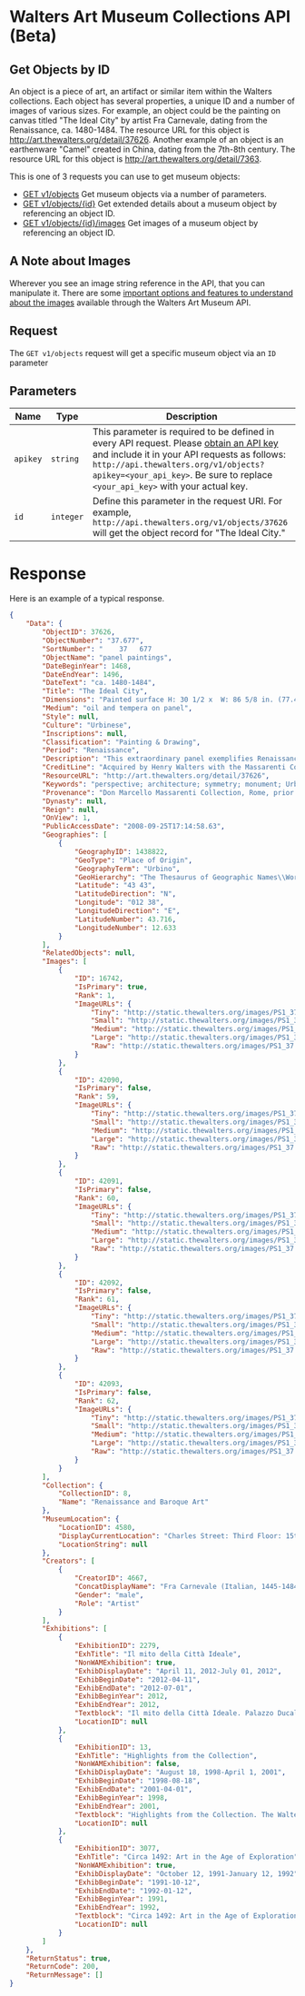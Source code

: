 Walters Art Museum Collections API (Beta)
================================================================================


## Get Objects by ID
An object is a piece of art, an artifact or similar item within the Walters collections. Each object has several properties, a unique ID and a number of images of various sizes. For example, an object could be the painting on canvas titled "The Ideal City" by artist Fra Carnevale, dating from the Renaissance, ca. 1480-1484. The resource URL for this object is http://art.thewalters.org/detail/37626. Another example of an object is an earthenware "Camel" created in China, dating from the 7th-8th century. The resource URL for this object is http://art.thewalters.org/detail/7363.

This is one of 3 requests you can use to get museum objects:
- [GET v1/objects](/objects-get.md) Get museum objects via a number of parameters.
- [GET v1/objects/{id}](/objects-id.md) Get extended details about a museum object by referencing an object ID.
- [GET v1/objects/{id}/images](/object-image-id.md) Get images of a museum object by referencing an object ID.


## A Note about Images
Wherever you see an image string reference in the API, that you can manipulate it. There are some [important options and features to understand about the images](/images.md) available through the Walters Art Museum API.


## Request
The `GET v1/objects` request will get a specific museum object via an `ID` parameter


## Parameters
Name | Type | Description
-----|------|--------------
`apikey` | `string` | This parameter is required to be defined in every API request. Please [obtain an API key](http://api.thewalters.org/) and include it in your API requests as follows: `http://api.thewalters.org/v1/objects?apikey=<your_api_key>`. Be sure to replace `<your_api_key>` with your actual key. 
`id` | `integer` | Define this parameter in the request URI. For example, `http://api.thewalters.org/v1/objects/37626` will get the object record for "The Ideal City."


# Response
Here is an example of a typical response.

```json
{
    "Data": {
        "ObjectID": 37626,
        "ObjectNumber": "37.677",
        "SortNumber": "    37   677                                            ",
        "ObjectName": "panel paintings",
        "DateBeginYear": 1468,
        "DateEndYear": 1496,
        "DateText": "ca. 1480-1484",
        "Title": "The Ideal City",
        "Dimensions": "Painted surface H: 30 1/2 x  W: 86 5/8 in. (77.4 x 220 cm); Panel H: 31 5/8 x W: 86 5/8 x D: 1 1/4 in. (80.3 x 220 x 3.2 cm); Framed H: 41 x W: 96 x D: 6 1/4 in. (104.14 x 243.21 x 15.88 cm)",
        "Medium": "oil and tempera on panel",
        "Style": null,
        "Culture": "Urbinese",
        "Inscriptions": null,
        "Classification": "Painting & Drawing",
        "Period": "Renaissance",
        "Description": "This extraordinary panel exemplifies Renaissance ideals of urban planning, respect for Greco-Roman antiquity, and the mastery of central perspective. The imaginary city square features a Roman arch typically erected as a commemoration of military victory at its center. As a whole, the painting offers a model of the architecture and sculpture that would ideally be commissioned by a virtuous ruler who cares for the welfare of the citizenry. The amphitheater is modeled on the Colosseum in Rome. The octagonal structure to the right, covered with colored stone, suggests the medieval Baptistery in Florence, which in the 15th century was thought to be a reused Roman temple. Together they reflect the importance of security, religion, and recreation in a well-regulated city and the value of Roman ideals in urban design. The private residences at either side are also dignified with classical architectural elements. Classicizing elements also appear in the foreground. Statues, set on columns in the Roman style, represent virtues of a good ruler, including Justice with her sword and scales and Liberality (generosity) with a cornucopia. This view and a related paintings now in Urbino were apparently commissioned for the palace of Duke Federico da Montefeltro of Urbino. Another related view is now in Berlin.  Set into the woodwork at shoulder height or higher, \"The Ideal City\" would have seemed like a window onto another, better world. The illusion of a space that extends out from our own is achieved using a mathematical perspective system developed in Florence. The space is defined in terms of the viewer's own angle of vision: the receding lines establishing spatial relationships converge at a central point in the city gate visible beneath and beyond the Roman arch.\r\n\r\nFor more information on this painting, please see the <a href=\"http://www.academia.edu/2967302/_The_Ideal_City_attr._to_Fra_Carnavale_in_the_Walters_art_Museum_in_M.S._Hansen_and_J._Spicer_eds._Masterpieces_of_Italian_Painting_in_the_Walters_Art_Museum._Baltimore_Walters_Art_Museum_2005_62-67/\" target=\"_blank\">entry on the painting</a> in Masterpieces of Italian Painting, The Walters Art Museum (Baltimore: the Walters Art museum, 2005), no. 15 (by Joaneath Spicer).",
        "CreditLine": "Acquired by Henry Walters with the Massarenti Collection, 1902",
        "ResourceURL": "http://art.thewalters.org/detail/37626",
        "Keywords": "perspective; architecture; symmetry; monument; Urban",
        "Provenance": "Don Marcello Massarenti Collection, Rome, prior to 1881 [mode of acquisition unknown] [1881 catalogue: no. 177; 1897 catalogue: no. 121, as Pintoricchio]; Henry Walters, Baltimore, 1902, by purchase; Walters Art Museum, 1931, by bequest. \r\n",
        "Dynasty": null,
        "Reign": null,
        "OnView": 1,
        "PublicAccessDate": "2008-09-25T17:14:58.63",
        "Geographies": [
            {
                "GeographyID": 1438822,
                "GeoType": "Place of Origin",
                "GeographyTerm": "Urbino",
                "GeoHierarchy": "The Thesaurus of Geographic Names\\World\\continents\\Europe\\nations\\Italia\\regions\\Marche\\provinces\\Pesaro e Urbino\\inhabited places\\",
                "Latitude": "43 43",
                "LatitudeDirection": "N",
                "Longitude": "012 38",
                "LongitudeDirection": "E",
                "LatitudeNumber": 43.716,
                "LongitudeNumber": 12.633
            }
        ],
        "RelatedObjects": null,
        "Images": [
            {
                "ID": 16742,
                "IsPrimary": true,
                "Rank": 1,
                "ImageURLs": {
                    "Tiny": "http://static.thewalters.org/images/PS1_37.677_FntAftTrt_DD_T09.jpg?width=50",
                    "Small": "http://static.thewalters.org/images/PS1_37.677_FntAftTrt_DD_T09.jpg?width=100",
                    "Medium": "http://static.thewalters.org/images/PS1_37.677_FntAftTrt_DD_T09.jpg?width=150",
                    "Large": "http://static.thewalters.org/images/PS1_37.677_FntAftTrt_DD_T09.jpg?width=250",
                    "Raw": "http://static.thewalters.org/images/PS1_37.677_FntAftTrt_DD_T09.jpg"
                }
            },
            {
                "ID": 42090,
                "IsPrimary": false,
                "Rank": 59,
                "ImageURLs": {
                    "Tiny": "http://static.thewalters.org/images/PS1_37.677_DetB2_DD_T12.jpg?width=50",
                    "Small": "http://static.thewalters.org/images/PS1_37.677_DetB2_DD_T12.jpg?width=100",
                    "Medium": "http://static.thewalters.org/images/PS1_37.677_DetB2_DD_T12.jpg?width=150",
                    "Large": "http://static.thewalters.org/images/PS1_37.677_DetB2_DD_T12.jpg?width=250",
                    "Raw": "http://static.thewalters.org/images/PS1_37.677_DetB2_DD_T12.jpg"
                }
            },
            {
                "ID": 42091,
                "IsPrimary": false,
                "Rank": 60,
                "ImageURLs": {
                    "Tiny": "http://static.thewalters.org/images/PS1_37.677_DetB3__DD_T12.jpg?width=50",
                    "Small": "http://static.thewalters.org/images/PS1_37.677_DetB3__DD_T12.jpg?width=100",
                    "Medium": "http://static.thewalters.org/images/PS1_37.677_DetB3__DD_T12.jpg?width=150",
                    "Large": "http://static.thewalters.org/images/PS1_37.677_DetB3__DD_T12.jpg?width=250",
                    "Raw": "http://static.thewalters.org/images/PS1_37.677_DetB3__DD_T12.jpg"
                }
            },
            {
                "ID": 42092,
                "IsPrimary": false,
                "Rank": 61,
                "ImageURLs": {
                    "Tiny": "http://static.thewalters.org/images/PS1_37.677_DetB4_DD_T12.jpg?width=50",
                    "Small": "http://static.thewalters.org/images/PS1_37.677_DetB4_DD_T12.jpg?width=100",
                    "Medium": "http://static.thewalters.org/images/PS1_37.677_DetB4_DD_T12.jpg?width=150",
                    "Large": "http://static.thewalters.org/images/PS1_37.677_DetB4_DD_T12.jpg?width=250",
                    "Raw": "http://static.thewalters.org/images/PS1_37.677_DetB4_DD_T12.jpg"
                }
            },
            {
                "ID": 42093,
                "IsPrimary": false,
                "Rank": 62,
                "ImageURLs": {
                    "Tiny": "http://static.thewalters.org/images/PS1_37.677_DetB5_DD_T12.jpg?width=50",
                    "Small": "http://static.thewalters.org/images/PS1_37.677_DetB5_DD_T12.jpg?width=100",
                    "Medium": "http://static.thewalters.org/images/PS1_37.677_DetB5_DD_T12.jpg?width=150",
                    "Large": "http://static.thewalters.org/images/PS1_37.677_DetB5_DD_T12.jpg?width=250",
                    "Raw": "http://static.thewalters.org/images/PS1_37.677_DetB5_DD_T12.jpg"
                }
            }
        ],
        "Collection": {
            "CollectionID": 8,
            "Name": "Renaissance and Baroque Art"
        },
        "MuseumLocation": {
            "LocationID": 4580,
            "DisplayCurrentLocation": "Charles Street: Third Floor: 15th-Century Italian Art",
            "LocationString": null
        },
        "Creators": [
            {
                "CreatorID": 4667,
                "ConcatDisplayName": "Fra Carnevale (Italian, 1445-1484) (?)",
                "Gender": "male",
                "Role": "Artist"
            }
        ],
        "Exhibitions": [
            {
                "ExhibitionID": 2279,
                "ExhTitle": "Il mito della Città Ideale",
                "NonWAMExhibition": true,
                "ExhibDisplayDate": "April 11, 2012-July 01, 2012",
                "ExhibBeginDate": "2012-04-11",
                "ExhibEndDate": "2012-07-01",
                "ExhibBeginYear": 2012,
                "ExhibEndYear": 2012,
                "Textblock": "Il mito della Città Ideale. Palazzo Ducale, Urbino, Galleria Nazionale delle Marche, Urbino. 2012.",
                "LocationID": null
            },
            {
                "ExhibitionID": 13,
                "ExhTitle": "Highlights from the Collection",
                "NonWAMExhibition": false,
                "ExhibDisplayDate": "August 18, 1998-April 1, 2001",
                "ExhibBeginDate": "1998-08-18",
                "ExhibEndDate": "2001-04-01",
                "ExhibBeginYear": 1998,
                "ExhibEndYear": 2001,
                "Textblock": "Highlights from the Collection. The Walters Art Gallery, Baltimore. 1998-2001.",
                "LocationID": null
            },
            {
                "ExhibitionID": 3077,
                "ExhTitle": "Circa 1492: Art in the Age of Exploration",
                "NonWAMExhibition": true,
                "ExhibDisplayDate": "October 12, 1991-January 12, 1992",
                "ExhibBeginDate": "1991-10-12",
                "ExhibEndDate": "1992-01-12",
                "ExhibBeginYear": 1991,
                "ExhibEndYear": 1992,
                "Textblock": "Circa 1492: Art in the Age of Exploration. National Gallery of Art, Washington. 1991-1992.",
                "LocationID": null
            }
        ]
    },
    "ReturnStatus": true,
    "ReturnCode": 200,
    "ReturnMessage": []
}
```
